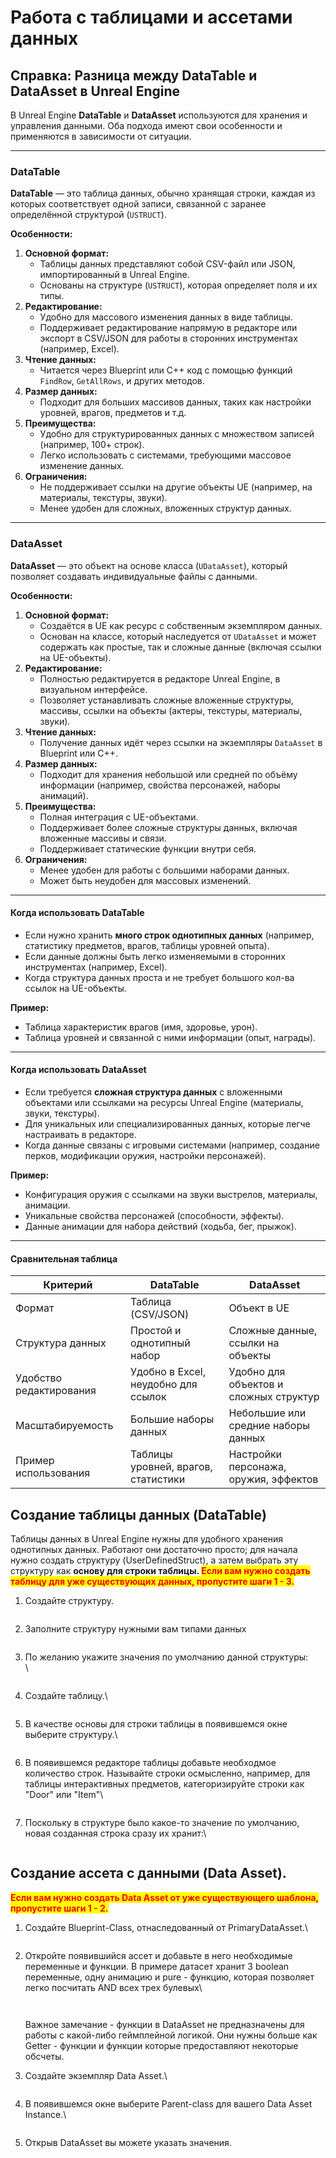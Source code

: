 # Работа с таблицами и ассетами данных

## Справка: Разница между **DataTable** и **DataAsset** в Unreal Engine

В Unreal Engine **DataTable** и **DataAsset** используются для хранения и управления данными. Оба подхода имеют свои особенности и применяются в зависимости от ситуации.

***

### **DataTable**

**DataTable** — это таблица данных, обычно хранящая строки, каждая из которых соответствует одной записи, связанной с заранее определённой структурой (`USTRUCT`).

**Особенности:**

1. **Основной формат:**
   * Таблицы данных представляют собой CSV-файл или JSON, импортированный в Unreal Engine.
   * Основаны на структуре (`USTRUCT`), которая определяет поля и их типы.
2. **Редактирование:**
   * Удобно для массового изменения данных в виде таблицы.
   * Поддерживает редактирование напрямую в редакторе или экспорт в CSV/JSON для работы в сторонних инструментах (например, Excel).
3. **Чтение данных:**
   * Читается через Blueprint или C++ код с помощью функций `FindRow`, `GetAllRows`, и других методов.
4. **Размер данных:**
   * Подходит для больших массивов данных, таких как настройки уровней, врагов, предметов и т.д.
5. **Преимущества:**
   * Удобно для структурированных данных с множеством записей (например, 100+ строк).
   * Легко использовать с системами, требующими массовое изменение данных.
6. **Ограничения:**
   * Не поддерживает ссылки на другие объекты UE (например, на материалы, текстуры, звуки).
   * Менее удобен для сложных, вложенных структур данных.

***

### **DataAsset**

**DataAsset** — это объект на основе класса (`UDataAsset`), который позволяет создавать индивидуальные файлы с данными.

**Особенности:**

1. **Основной формат:**
   * Создаётся в UE как ресурс с собственным экземпляром данных.
   * Основан на классе, который наследуется от `UDataAsset` и может содержать как простые, так и сложные данные (включая ссылки на UE-объекты).
2. **Редактирование:**
   * Полностью редактируется в редакторе Unreal Engine, в визуальном интерфейсе.
   * Позволяет устанавливать сложные вложенные структуры, массивы, ссылки на объекты (актеры, текстуры, материалы, звуки).
3. **Чтение данных:**
   * Получение данных идёт через ссылки на экземпляры `DataAsset` в Blueprint или C++.
4. **Размер данных:**
   * Подходит для хранения небольшой или средней по объёму информации (например, свойства персонажей, наборы анимаций).
5. **Преимущества:**
   * Полная интеграция с UE-объектами.
   * Поддерживает более сложные структуры данных, включая вложенные массивы и связи.
   * Поддерживает статические функции внутри себя.
6. **Ограничения:**
   * Менее удобен для работы с большими наборами данных.
   * Может быть неудобен для массовых изменений.

***

#### **Когда использовать DataTable**

* Если нужно хранить **много строк однотипных данных** (например, статистику предметов, врагов, таблицы уровней опыта).
* Если данные должны быть легко изменяемыми в сторонних инструментах (например, Excel).
* Когда структура данных проста и не требует большого кол-ва ссылок на UE-объекты.

**Пример:**

* Таблица характеристик врагов (имя, здоровье, урон).
* Таблица уровней и связанной с ними информации (опыт, награды).

***

#### **Когда использовать DataAsset**

* Если требуется **сложная структура данных** с вложенными объектами или ссылками на ресурсы Unreal Engine (материалы, звуки, текстуры).
* Для уникальных или специализированных данных, которые легче настраивать в редакторе.
* Когда данные связаны с игровыми системами (например, создание перков, модификации оружия, настройки персонажей).

**Пример:**

* Конфигурация оружия с ссылками на звуки выстрелов, материалы, анимации.
* Уникальные свойства персонажей (способности, эффекты).
* Данные анимации для набора действий (ходьба, бег, прыжок).

***

#### **Сравнительная таблица**

| **Критерий**            | **DataTable**                       | **DataAsset**                          |
| ----------------------- | ----------------------------------- | -------------------------------------- |
| Формат                  | Таблица (CSV/JSON)                  | Объект в UE                            |
| Структура данных        | Простой и однотипный набор          | Сложные данные, ссылки на объекты      |
| Удобство редактирования | Удобно в Excel, неудобно для ссылок | Удобно для объектов и сложных структур |
| Масштабируемость        | Большие наборы данных               | Небольшие или средние наборы данных    |
| Пример использования    | Таблицы уровней, врагов, статистики | Настройки персонажа, оружия, эффектов  |

## Создание таблицы данных (DataTable)

Таблицы данных в Unreal Engine нужны для удобного хранения однотипных данных. Работают они достаточно просто; для начала нужно создать структуру (UserDefinedStruct), а затем выбрать эту структуру как **основу для строки таблицы.&#x20;**<mark style="color:red;">**Если вам нужно создать таблицу для уже существующих данных, пропустите шаги 1 - 3.**</mark>

1. Создайте структуру.

<figure><img src="../../.gitbook/assets/image (89).png" alt=""><figcaption></figcaption></figure>

2. Заполните структуру нужными вам типами данных

<figure><img src="../../.gitbook/assets/image (91).png" alt=""><figcaption></figcaption></figure>

3.  По желанию укажите значения по умолчанию данной структуры:\
    \


    <figure><img src="../../.gitbook/assets/image (36).png" alt=""><figcaption></figcaption></figure>
4. Создайте таблицу.\


<figure><img src="../../.gitbook/assets/image (34).png" alt=""><figcaption></figcaption></figure>

5.  В качестве основы для строки таблицы в появившемся окне выберите структуру.\


    <figure><img src="../../.gitbook/assets/image (37).png" alt=""><figcaption></figcaption></figure>


6.  В появившемся редакторе таблицы добавьте необходмое количество строк. Называйте строки осмысленно, например, для таблицы интерактивных предметов, категоризируйте строки как "Door" или "Item"\


    <figure><img src="../../.gitbook/assets/image (38).png" alt=""><figcaption></figcaption></figure>


7.  Поскольку в структуре было какое-то значение по умолчанию, новая созданная строка сразу их хранит:\


    <figure><img src="../../.gitbook/assets/image (39).png" alt=""><figcaption></figcaption></figure>



## Создание ассета с данными (Data Asset).

<mark style="color:red;">**Если вам нужно создать Data Asset от уже существующего шаблона, пропустите шаги 1 - 2.**</mark>

1.  Создайте Blueprint-Class, отнаследованный от PrimaryDataAsset.\


    <figure><img src="../../.gitbook/assets/image (42).png" alt=""><figcaption></figcaption></figure>


2.  Откройте появившийся ассет и добавьте в него необходимые переменные и функции. В примере датасет хранит 3 boolean переменные, одну анимацию и pure - функцию, которая позволяет легко посчитать AND всех трех булевых\


    <figure><img src="../../.gitbook/assets/image (43).png" alt=""><figcaption></figcaption></figure>

    <figure><img src="../../.gitbook/assets/image (44).png" alt=""><figcaption></figcaption></figure>

    Важное замечание - функции в DataAsset не предназначены для работы с какой-либо геймплейной логикой. Они нужны больше как Getter - функции и функции которые предоставляют некоторые обсчеты.
3.  Создайте экземпляр Data Asset.\


    <figure><img src="../../.gitbook/assets/image (46).png" alt=""><figcaption></figcaption></figure>


4.  В появившемся окне выберите Parent-class для вашего Data Asset Instance.\


    <figure><img src="../../.gitbook/assets/image (47).png" alt=""><figcaption></figcaption></figure>


5.  Открыв DataAsset вы можете указать значения.

    <figure><img src="../../.gitbook/assets/image (48).png" alt=""><figcaption></figcaption></figure>
